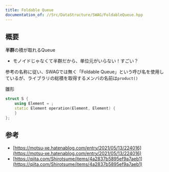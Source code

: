 ```yaml
---
title: Foldable Queue
documentation_of: //Src/DataStructure/SWAG/FoldableQueue.hpp
---
```


## 概要

**半群**の積が取れるQueue

- モノイドじゃなくて半群だから、単位元がいらない！すごい？

参考の名称に従い、SWAGでは無く「Foldable Queue」という呼び名を使用しているが、ライブラリの総積を取得するメンバの名前は`product()`

雛形
```cpp
struct S {
    using Element = ;
    static Element operation(Element, Element) {
    }
};
```

## 参考

- [https://motsu-xe.hatenablog.com/entry/2021/05/13/224016](https://motsu-xe.hatenablog.com/entry/2021/05/13/224016)
- [https://qiita.com/Shirotsume/items/4a2837b5895ef9a7aeb1](https://qiita.com/Shirotsume/items/4a2837b5895ef9a7aeb1)
